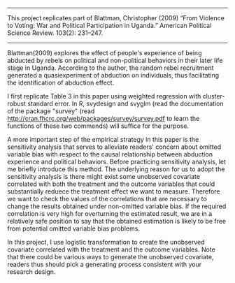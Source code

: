****************
This project replicates part of Blattman, Christopher (2009) “From Violence to Voting: War and Political Participation
in Uganda.” American Political Science Review. 103(2): 231–247.
****************

Blattman(2009) explores the effect of people's experience of being abducted by rebels on political and non-political behaviors in their later life stage in Uganda. According to the author, the random rebel recruitment generated a quasiexperiment of abduction on individuals, thus facilitating the identification of abduction effect.

I first replicate Table 3 in this paper using weighted regression with cluster-robust standard error. In R, svydesign and svyglm (read the documentation of the package "survey" (read http://cran.fhcrc.org/web/packages/survey/survey.pdf to learn the functions of these two commends) will suffice for the purpose. 

A more important step of the empirical strategy in this paper is the sensitivity analysis that serves to alleviate readers' concern about omitted variable bias with respect to the causal relationship between abduction experience and political behaviors. Before practicing sensitivity analysis, let me briefly introduce this method. The underlying reason for us to adopt the sensitivity analysis is there might exist some unobserved covariate correlated with both the treatment and the outcome variables that could substantially reduece the treatment effect we want to measure. Therefore we want to check the values of the correlations that are necessary to change the results obtained under non-omitted variable bias. If the required correlation is very high for overturning the estimated result, we are in a relatively safe position to say that the obtained estimation is likely to be free from potential omitted variable bias problems. 

In this project, I use logistic transformation to create the unobserved covariate correlated with the treatment and the outcome variables. Note that there could be various ways to generate the unobserved covariate, readers thus should pick a generating process consistent with your research design. 

